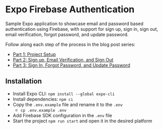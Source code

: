 # Expo Firebase Authentication

Sample Expo application to showcase email and password based authentication using Firebase, with support for sign up, sign in, sign out, email verification, forgot password, and update password.

Follow along each step of the process in the blog post series:

- [Part 1: Project Setup](https://diegocasmo.github.io/2021-08-29-email-and-password-based-authentication-with-expo-and-firebase-part-1-project-setup/)
- [Part 2: Sign up, Email Verification, and Sign Out](https://diegocasmo.github.io/2021-09-10-email-and-password-based-authentication-with-expo-and-firebase-part-2-sign-up-email-verification-and-sign-out/)
- [Part 3: Sign In, Forgot Password, and Update Password](https://diegocasmo.github.io/2021-09-19-email-and-password-based-authentication-with-expo-and-firebase-part-3-sign-in-forgot-password-and-update-password/)

## Installation

- Install Expo CLI: `npm install --global expo-cli`
- Install dependencies: `npm ci`
- Copy the `.env.example` file and rename it to the `.env`
  - `cp .env.example .env`
- Add Firebase SDK configuration in the `.env` file
- Start the project `npm run start` and open it in the desired platform
